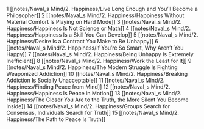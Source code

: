 1 [[notes/Naval_s Mind/2. Happiness/Live Long Enough and You’ll Become a Philosopher]]
2 [[notes/Naval_s Mind/2. Happiness/Happiness Without Material Comfort Is Playing on Hard Mode]]
3 [[notes/Naval_s Mind/2. Happiness/Happiness Is Not Science or Math]]
4 [[notes/Naval_s Mind/2. Happiness/Happiness Is a Skill You Can Develop]]
5 [[notes/Naval_s Mind/2. Happiness/Desire Is a Contract You Make to Be Unhappy]]
6 [[notes/Naval_s Mind/2. Happiness/If You’re So Smart, Why Aren’t You Happy]]
7 [[notes/Naval_s Mind/2. Happiness/Being Unhappy Is Extremely Inefficient]]
8 [[notes/Naval_s Mind/2. Happiness/Work the Least for It]]
9 [[notes/Naval_s Mind/2. Happiness/The Modern Struggle Is Fighting Weaponized Addiction]]
10 [[notes/Naval_s Mind/2. Happiness/Breaking Addiction Is Socially Unacceptable]]
11 [[notes/Naval_s Mind/2. Happiness/Finding Peace from Mind]]
12 [[notes/Naval_s Mind/2. Happiness/Happiness Is Peace in Motion]]
13 [[notes/Naval_s Mind/2. Happiness/The Closer You Are to the Truth, the More Silent You Become Inside]]
14 [[notes/Naval_s Mind/2. Happiness/Groups Search for Consensus, Individuals Search for Truth]]
15 [[notes/Naval_s Mind/2. Happiness/The Path to Peace Is Truth]]
